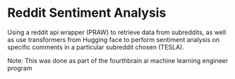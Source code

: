 # Reddit Sentiment Analysis
Using a reddit api wrapper (PRAW) to retrieve data from subreddits, as well as use transformers from Hugging face to perform sentiment analysis on specific comments in a particular subreddit chosen (TESLA). 

Note: This was done as part of the fourthbrain ai machine learning engineer program

